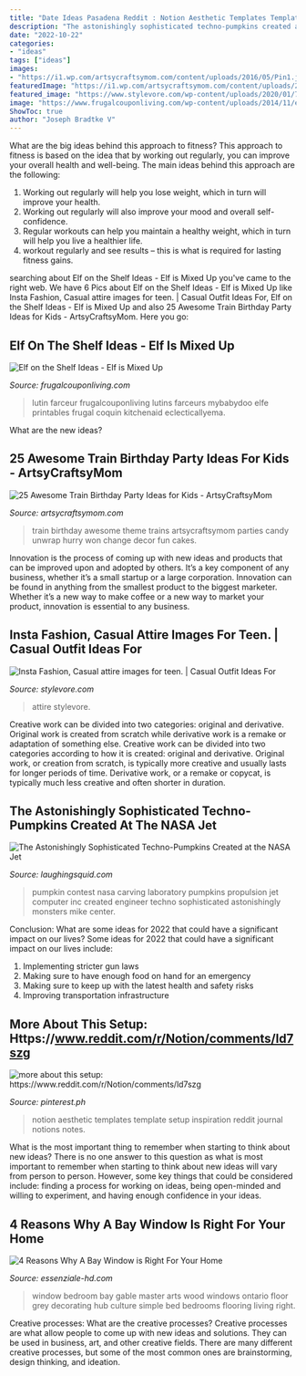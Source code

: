 ```yaml
---
title: "Date Ideas Pasadena Reddit : Notion Aesthetic Templates Template Setup Inspiration Reddit Journal Notions Notes"
description: "The astonishingly sophisticated techno-pumpkins created at the nasa jet"
date: "2022-10-22"
categories:
- "ideas"
tags: ["ideas"]
images:
- "https://i1.wp.com/artsycraftsymom.com/content/uploads/2016/05/Pin1.jpg?fit=700%2C1000&amp;ssl=1"
featuredImage: "https://i1.wp.com/artsycraftsymom.com/content/uploads/2016/05/Pin1.jpg?fit=700%2C1000&amp;ssl=1"
featured_image: "https://www.stylevore.com/wp-content/uploads/2020/01/73407395_432509890772513_1642101346456467436_n.jpg"
image: "https://www.frugalcouponliving.com/wp-content/uploads/2014/11/elf-on-the-shelf-ideas-mixer-frugal-coupon-living.jpg"
ShowToc: true
author: "Joseph Bradtke V"
---
```



What are the big ideas behind this approach to fitness?
This approach to fitness is based on the idea that by working out regularly, you can improve your overall health and well-being. The main ideas behind this approach are the following: 
1) Working out regularly will help you lose weight, which in turn will improve your health. 
2) Working out regularly will also improve your mood and overall self-confidence. 
3) Regular workouts can help you maintain a healthy weight, which in turn will help you live a healthier life. 
4) workout regularly and see results – this is what is required for lasting fitness gains.

	

		
searching about Elf on the Shelf Ideas - Elf is Mixed Up you've came to the right web. We have 6 Pics about Elf on the Shelf Ideas - Elf is Mixed Up like Insta Fashion, Casual attire images for teen. | Casual Outfit Ideas For, Elf on the Shelf Ideas - Elf is Mixed Up and also 25 Awesome Train Birthday Party Ideas for Kids - ArtsyCraftsyMom. Here you go:
		
    
## Elf On The Shelf Ideas - Elf Is Mixed Up

<img loading=lazy src="https://www.frugalcouponliving.com/wp-content/uploads/2014/11/elf-on-the-shelf-ideas-mixer-frugal-coupon-living.jpg" onerror="this.onerror=null;this.src='https://tse3.mm.bing.net/th?id=OIP.0Mme6yxn0eVbZH59CxIGdwHaLH&amp;pid=15.1';" alt="Elf on the Shelf Ideas - Elf is Mixed Up">

_Source: frugalcouponliving.com_

>lutin farceur frugalcouponliving lutins farceurs mybabydoo elfe printables frugal coquin kitchenaid eclecticallyema. 

	

What are the new ideas?
 

    
## 25 Awesome Train Birthday Party Ideas For Kids - ArtsyCraftsyMom

<img loading=lazy src="https://i1.wp.com/artsycraftsymom.com/content/uploads/2016/05/Pin1.jpg?fit=700%2C1000&amp;ssl=1" onerror="this.onerror=null;this.src='https://tse4.mm.bing.net/th?id=OIP.Pf4XbtB4rDXe00CQDfdA9QHaKl&amp;pid=15.1';" alt="25 Awesome Train Birthday Party Ideas for Kids - ArtsyCraftsyMom">

_Source: artsycraftsymom.com_

>train birthday awesome theme trains artsycraftsymom parties candy unwrap hurry won change decor fun cakes. 

	

Innovation is the process of coming up with new ideas and products that can be improved upon and adopted by others. It’s a key component of any business, whether it’s a small startup or a large corporation. Innovation can be found in anything from the smallest product to the biggest marketer. Whether it’s a new way to make coffee or a new way to market your product, innovation is essential to any business.

    
## Insta Fashion, Casual Attire Images For Teen. | Casual Outfit Ideas For

<img loading=lazy src="https://www.stylevore.com/wp-content/uploads/2020/01/73407395_432509890772513_1642101346456467436_n.jpg" onerror="this.onerror=null;this.src='https://tse2.mm.bing.net/th?id=OIP.7eITuk4rIU6jSlsNgZg9xAHaHa&amp;pid=15.1';" alt="Insta Fashion, Casual attire images for teen. | Casual Outfit Ideas For">

_Source: stylevore.com_

>attire stylevore. 

	

Creative work can be divided into two categories: original and derivative. Original work is created from scratch while derivative work is a remake or adaptation of something else.
Creative work can be divided into two categories according to how it is created: original and derivative. Original work, or creation from scratch, is typically more creative and usually lasts for longer periods of time. Derivative work, or a remake or copycat, is typically much less creative and often shorter in duration.

    
## The Astonishingly Sophisticated Techno-Pumpkins Created At The NASA Jet

<img loading=lazy src="http://laughingsquid.com/wp-content/uploads/2014/11/monstersinc.jpg" onerror="this.onerror=null;this.src='https://tse3.mm.bing.net/th?id=OIP.1VqphbInbmAK2hl60-07tgHaFF&amp;pid=15.1';" alt="The Astonishingly Sophisticated Techno-Pumpkins Created at the NASA Jet">

_Source: laughingsquid.com_

>pumpkin contest nasa carving laboratory pumpkins propulsion jet computer inc created engineer techno sophisticated astonishingly monsters mike center. 

	

Conclusion: What are some ideas for 2022 that could have a significant impact on our lives?
Some ideas for 2022 that could have a significant impact on our lives include: 
1. Implementing stricter gun laws 
2. Making sure to have enough food on hand for an emergency 
3. Making sure to keep up with the latest health and safety risks 
4. Improving transportation infrastructure 

    
## More About This Setup: Https://www.reddit.com/r/Notion/comments/ld7szg

<img loading=lazy src="https://i.pinimg.com/736x/a6/d2/0e/a6d20e928ff508ddfdc08f3471a441a0.jpg" onerror="this.onerror=null;this.src='https://tse4.mm.bing.net/th?id=OIP.LCG2LB0nibhOCN4Nj1nGpQHaEp&amp;pid=15.1';" alt="more about this setup: https://www.reddit.com/r/Notion/comments/ld7szg">

_Source: pinterest.ph_

>notion aesthetic templates template setup inspiration reddit journal notions notes. 

	

What is the most important thing to remember when starting to think about new ideas?
There is no one answer to this question as what is most important to remember when starting to think about new ideas will vary from person to person. However, some key things that could be considered include: finding a process for working on ideas, being open-minded and willing to experiment, and having enough confidence in your ideas.

    
## 4 Reasons Why A Bay Window Is Right For Your Home

<img loading=lazy src="https://essenziale-hd.com/wp-content/uploads/2018/04/bat-window-.jpg" onerror="this.onerror=null;this.src='https://tse3.mm.bing.net/th?id=OIP.L8YC63TCBZwHlmj9pXpPewHaLH&amp;pid=15.1';" alt="4 Reasons Why A Bay Window is Right For Your Home">

_Source: essenziale-hd.com_

>window bedroom bay gable master arts wood windows ontario floor grey decorating hub culture simple bed bedrooms flooring living right. 

	

Creative processes: What are the creative processes?
Creative processes are what allow people to come up with new ideas and solutions. They can be used in business, art, and other creative fields. There are many different creative processes, but some of the most common ones are brainstorming, design thinking, and ideation.


